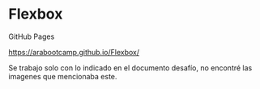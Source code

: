 # Flexbox
GitHub Pages

https://arabootcamp.github.io/Flexbox/

Se trabajo solo con lo indicado en el documento desafío, no encontré las imagenes que mencionaba este.
